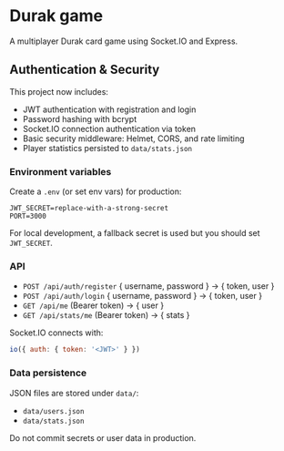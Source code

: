 # Durak game

A multiplayer Durak card game using Socket.IO and Express.

## Authentication & Security

This project now includes:
- JWT authentication with registration and login
- Password hashing with bcrypt
- Socket.IO connection authentication via token
- Basic security middleware: Helmet, CORS, and rate limiting
- Player statistics persisted to `data/stats.json`

### Environment variables

Create a `.env` (or set env vars) for production:

```
JWT_SECRET=replace-with-a-strong-secret
PORT=3000
```

For local development, a fallback secret is used but you should set `JWT_SECRET`.

### API

- `POST /api/auth/register` { username, password } → { token, user }
- `POST /api/auth/login` { username, password } → { token, user }
- `GET /api/me` (Bearer token) → { user }
- `GET /api/stats/me` (Bearer token) → { stats }

Socket.IO connects with:

```js
io({ auth: { token: '<JWT>' } })
```

### Data persistence

JSON files are stored under `data/`:
- `data/users.json`
- `data/stats.json`

Do not commit secrets or user data in production.